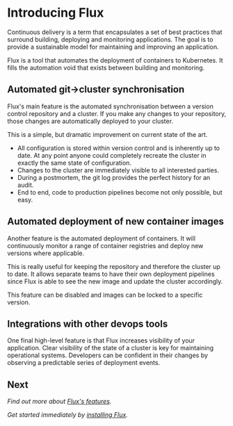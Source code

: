 # Introducing Flux

Continuous delivery is a term that encapsulates a set of best practices 
that surround building, deploying and monitoring applications. The 
goal is to provide a sustainable model for maintaining and improving 
an application.

Flux is a tool that automates the deployment of containers to 
Kubernetes. It fills the automation void that exists between building
and monitoring.

## Automated git->cluster synchronisation

Flux's main feature is the automated synchronisation between a version
control repository and a cluster. If you make any changes to your
repository, those changes are automatically deployed to your cluster.

This is a simple, but dramatic improvement on current state of the art.

- All configuration is stored within version control and is inherently
  up to date. At any point anyone could completely recreate the cluster
  in exactly the same state of configuration.
- Changes to the cluster are immediately visible to all interested
  parties.
- During a postmortem, the git log provides the perfect history for an
  audit.
- End to end, code to production pipelines become not only possible, but
  easy.

## Automated deployment of new container images

Another feature is the automated deployment of containers. It will
continuously monitor a range of container registries and deploy new
versions where applicable.

This is really useful for keeping the repository and therefore the
cluster up to date. It allows separate teams to have their own
deployment pipelines since Flux is able to see the new image and update
the cluster accordingly.

This feature can be disabled and images can be locked to a specific
version.

## Integrations with other devops tools

One final high-level feature is that Flux increases visibility of your
application. Clear visibility of the state of a cluster is key for
maintaining operational systems. Developers can be confident in their
changes by observing a predictable series of deployment events.

## Next

_Find out more about [Flux's features](./how-it-works.md)._

_Get started immediately by [installing Flux](../install/index.md)._


